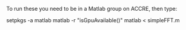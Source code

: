 To run these you need to be in a Matlab group on ACCRE, then type:

setpkgs -a matlab
matlab -r "isGpuAvailable()"
matlab < simpleFFT.m